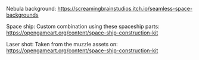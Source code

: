 Nebula background:
https://screamingbrainstudios.itch.io/seamless-space-backgrounds

Space ship:
Custom combination using these spaceship parts: https://opengameart.org/content/space-ship-construction-kit

Laser shot:
Taken from the muzzle assets on: https://opengameart.org/content/space-ship-construction-kit
